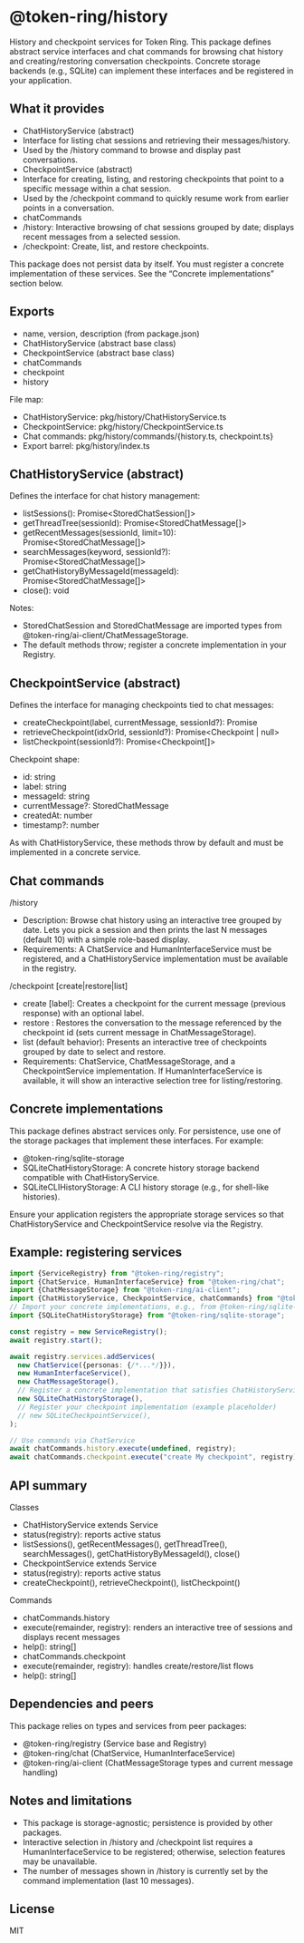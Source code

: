 # @token-ring/history

History and checkpoint services for Token Ring. This package defines abstract service interfaces and chat commands for
browsing chat history and creating/restoring conversation checkpoints. Concrete storage backends (e.g., SQLite) can
implement these interfaces and be registered in your application.

## What it provides

- ChatHistoryService (abstract)
- Interface for listing chat sessions and retrieving their messages/history.
- Used by the /history command to browse and display past conversations.
- CheckpointService (abstract)
- Interface for creating, listing, and restoring checkpoints that point to a specific message within a chat session.
- Used by the /checkpoint command to quickly resume work from earlier points in a conversation.
- chatCommands
- /history: Interactive browsing of chat sessions grouped by date; displays recent messages from a selected session.
- /checkpoint: Create, list, and restore checkpoints.

This package does not persist data by itself. You must register a concrete implementation of these services. See the
“Concrete implementations” section below.

## Exports

- name, version, description (from package.json)
- ChatHistoryService (abstract base class)
- CheckpointService (abstract base class)
- chatCommands
- checkpoint
- history

File map:

- ChatHistoryService: pkg/history/ChatHistoryService.ts
- CheckpointService: pkg/history/CheckpointService.ts
- Chat commands: pkg/history/commands/{history.ts, checkpoint.ts}
- Export barrel: pkg/history/index.ts

## ChatHistoryService (abstract)

Defines the interface for chat history management:

- listSessions(): Promise<StoredChatSession[]>
- getThreadTree(sessionId): Promise<StoredChatMessage[]>
- getRecentMessages(sessionId, limit=10): Promise<StoredChatMessage[]>
- searchMessages(keyword, sessionId?): Promise<StoredChatMessage[]>
- getChatHistoryByMessageId(messageId): Promise<StoredChatMessage[]>
- close(): void

Notes:

- StoredChatSession and StoredChatMessage are imported types from @token-ring/ai-client/ChatMessageStorage.
- The default methods throw; register a concrete implementation in your Registry.

## CheckpointService (abstract)

Defines the interface for managing checkpoints tied to chat messages:

- createCheckpoint(label, currentMessage, sessionId?): Promise<Checkpoint>
- retrieveCheckpoint(idxOrId, sessionId?): Promise<Checkpoint | null>
- listCheckpoint(sessionId?): Promise<Checkpoint[]>

Checkpoint shape:

- id: string
- label: string
- messageId: string
- currentMessage?: StoredChatMessage
- createdAt: number
- timestamp?: number

As with ChatHistoryService, these methods throw by default and must be implemented in a concrete service.

## Chat commands

/history

- Description: Browse chat history using an interactive tree grouped by date. Lets you pick a session and then prints
  the last N messages (default 10) with a simple role-based display.
- Requirements: A ChatService and HumanInterfaceService must be registered, and a ChatHistoryService implementation must
  be available in the registry.

/checkpoint [create|restore|list]

- create [label]: Creates a checkpoint for the current message (previous response) with an optional label.
- restore <id>: Restores the conversation to the message referenced by the checkpoint id (sets current message in
  ChatMessageStorage).
- list (default behavior): Presents an interactive tree of checkpoints grouped by date to select and restore.
- Requirements: ChatService, ChatMessageStorage, and a CheckpointService implementation. If HumanInterfaceService is
  available, it will show an interactive selection tree for listing/restoring.

## Concrete implementations

This package defines abstract services only. For persistence, use one of the storage packages that implement these
interfaces. For example:

- @token-ring/sqlite-storage
- SQLiteChatHistoryStorage: A concrete history storage backend compatible with ChatHistoryService.
- SQLiteCLIHistoryStorage: A CLI history storage (e.g., for shell-like histories).

Ensure your application registers the appropriate storage services so that ChatHistoryService and CheckpointService
resolve via the Registry.

## Example: registering services

```ts
import {ServiceRegistry} from "@token-ring/registry";
import {ChatService, HumanInterfaceService} from "@token-ring/chat";
import {ChatMessageStorage} from "@token-ring/ai-client";
import {ChatHistoryService, CheckpointService, chatCommands} from "@token-ring/history";
// Import your concrete implementations, e.g., from @token-ring/sqlite-storage
import {SQLiteChatHistoryStorage} from "@token-ring/sqlite-storage";

const registry = new ServiceRegistry();
await registry.start();

await registry.services.addServices(
  new ChatService({personas: {/*...*/}}),
  new HumanInterfaceService(),
  new ChatMessageStorage(),
  // Register a concrete implementation that satisfies ChatHistoryService
  new SQLiteChatHistoryStorage(),
  // Register your checkpoint implementation (example placeholder)
  // new SQLiteCheckpointService(),
);

// Use commands via ChatService
await chatCommands.history.execute(undefined, registry);
await chatCommands.checkpoint.execute("create My checkpoint", registry);
```

## API summary

Classes

- ChatHistoryService extends Service
- status(registry): reports active status
- listSessions(), getRecentMessages(), getThreadTree(), searchMessages(), getChatHistoryByMessageId(), close()
- CheckpointService extends Service
- status(registry): reports active status
- createCheckpoint(), retrieveCheckpoint(), listCheckpoint()

Commands

- chatCommands.history
- execute(remainder, registry): renders an interactive tree of sessions and displays recent messages
- help(): string[]
- chatCommands.checkpoint
- execute(remainder, registry): handles create/restore/list flows
- help(): string[]

## Dependencies and peers

This package relies on types and services from peer packages:

- @token-ring/registry (Service base and Registry)
- @token-ring/chat (ChatService, HumanInterfaceService)
- @token-ring/ai-client (ChatMessageStorage types and current message handling)

## Notes and limitations

- This package is storage-agnostic; persistence is provided by other packages.
- Interactive selection in /history and /checkpoint list requires a HumanInterfaceService to be registered; otherwise,
  selection features may be unavailable.
- The number of messages shown in /history is currently set by the command implementation (last 10 messages).

## License

MIT
